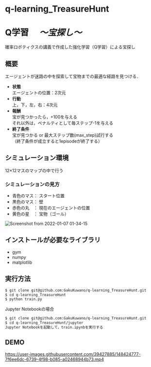 # q-learning_TreasureHunt
# Q学習 　*〜宝探し〜*
確率ロボティクスの講義で作成した強化学習（Q学習）による宝探し

## 概要
エージェントが迷路の中を探索して宝物までの最適な経路を見つける．  
- **状態**  
エージェントの位置：2次元
- **行動**  
上，下，左，右：4次元
- **報酬**  
宝が見つかったら，+100を与える  
それ以外は，ペナルティとして毎ステップ-1を与える
- **終了条件**  
宝が見つかる or 最大ステップ数(max_step)試行する  
（終了条件が成立すると1episodeが終了する）

## シミュレーション環境
12×12マスのマップの中で行う  

### シミュレーションの見方
- 青色のマス： スタート位置
- 黒色のマス： 壁
- 赤色の丸　： 現在のエージェントの位置
- 黄色の星　： 宝物（ゴール）
  
![Screenshot from 2022-01-07 01-34-15](https://user-images.githubusercontent.com/39427885/148420344-31e1a48e-0ddc-4d5f-a089-6ff9702de29e.png)

## インストールが必要なライブラリ
- gym
- numpy
- matplotlib

## 実行方法
```bash
$ git clone git@github.com:GakuKuwano/q-learning_TreasureHunt.git
$ cd q-learning_TreasureHunt
$ python train.py
```
Jupyter Notebookの場合
```bash
$ git clone git@github.com:GakuKuwano/q-learning_TreasureHunt.git
$ cd q-learning_TreasureHunt/jupyter
Jupyter Notebookを起動して，train.ipynbを実行する
```

## DEMO

https://user-images.githubusercontent.com/39427885/148424777-7f6ee6dc-6739-4f98-b085-a02468944b73.mp4

